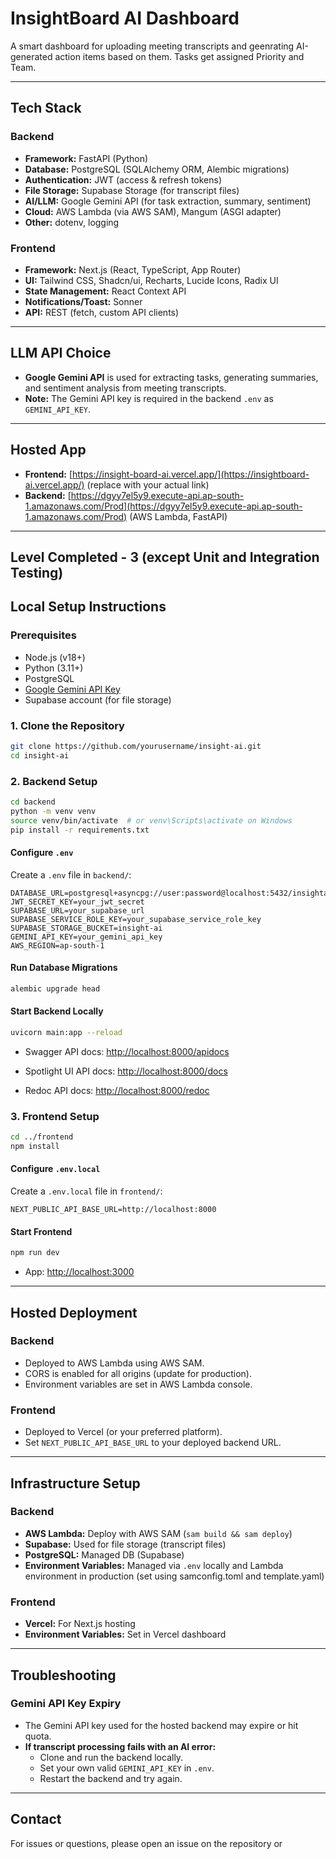 # InsightBoard AI Dashboard

A smart dashboard for uploading meeting transcripts and geenrating AI-generated action items based on them.
Tasks get assigned Priority and Team.

---

## Tech Stack

### Backend
- **Framework:** FastAPI (Python)
- **Database:** PostgreSQL (SQLAlchemy ORM, Alembic migrations)
- **Authentication:** JWT (access & refresh tokens)
- **File Storage:** Supabase Storage (for transcript files)
- **AI/LLM:** Google Gemini API (for task extraction, summary, sentiment)
- **Cloud:** AWS Lambda (via AWS SAM), Mangum (ASGI adapter)
- **Other:** dotenv, logging

### Frontend
- **Framework:** Next.js (React, TypeScript, App Router)
- **UI:** Tailwind CSS, Shadcn/ui, Recharts, Lucide Icons, Radix UI
- **State Management:** React Context API
- **Notifications/Toast:** Sonner
- **API:** REST (fetch, custom API clients)

---

## LLM API Choice

- **Google Gemini API** is used for extracting tasks, generating summaries, and sentiment analysis from meeting transcripts.
- **Note:** The Gemini API key is required in the backend `.env` as `GEMINI_API_KEY`.

---

## Hosted App

- **Frontend:** [https://insight-board-ai.vercel.app/](https://insightboard-ai.vercel.app/) (replace with your actual link)
- **Backend:** [https://dgyy7el5y9.execute-api.ap-south-1.amazonaws.com/Prod](https://dgyy7el5y9.execute-api.ap-south-1.amazonaws.com/Prod) (AWS Lambda, FastAPI)

---

## Level Completed - 3 (except Unit and Integration Testing)

## Local Setup Instructions

### Prerequisites

- Node.js (v18+)
- Python (3.11+)
- PostgreSQL
- [Google Gemini API Key](https://aistudio.google.com/app/apikey)
- Supabase account (for file storage)

### 1. Clone the Repository

```sh
git clone https://github.com/yourusername/insight-ai.git
cd insight-ai
```

### 2. Backend Setup

```sh
cd backend
python -m venv venv
source venv/bin/activate  # or venv\Scripts\activate on Windows
pip install -r requirements.txt
```

#### Configure `.env`

Create a `.env` file in `backend/`:

```
DATABASE_URL=postgresql+asyncpg://user:password@localhost:5432/insightai
JWT_SECRET_KEY=your_jwt_secret
SUPABASE_URL=your_supabase_url
SUPABASE_SERVICE_ROLE_KEY=your_supabase_service_role_key
SUPABASE_STORAGE_BUCKET=insight-ai
GEMINI_API_KEY=your_gemini_api_key
AWS_REGION=ap-south-1
```

#### Run Database Migrations

```sh
alembic upgrade head
```

#### Start Backend Locally

```sh
uvicorn main:app --reload
```

- Swagger API docs: [http://localhost:8000/apidocs](http://localhost:8000/apidocs)

- Spotlight UI API docs: [http://localhost:8000/docs](http://localhost:8000/docs)

- Redoc API docs: [http://localhost:8000/redoc](http://localhost:8000/redoc)

### 3. Frontend Setup

```sh
cd ../frontend
npm install
```

#### Configure `.env.local`

Create a `.env.local` file in `frontend/`:

```
NEXT_PUBLIC_API_BASE_URL=http://localhost:8000
```

#### Start Frontend

```sh
npm run dev
```

- App: [http://localhost:3000](http://localhost:3000)

---

## Hosted Deployment

### Backend

- Deployed to AWS Lambda using AWS SAM.
- CORS is enabled for all origins (update for production).
- Environment variables are set in AWS Lambda console.

### Frontend

- Deployed to Vercel (or your preferred platform).
- Set `NEXT_PUBLIC_API_BASE_URL` to your deployed backend URL.

---

## Infrastructure Setup

### Backend

- **AWS Lambda:** Deploy with AWS SAM (`sam build && sam deploy`)
- **Supabase:** Used for file storage (transcript files)
- **PostgreSQL:** Managed DB (Supabase)
- **Environment Variables:** Managed via `.env` locally and Lambda environment in production (set using samconfig.toml and template.yaml)

### Frontend

- **Vercel:** For Next.js hosting
- **Environment Variables:** Set in Vercel dashboard

---

## Troubleshooting

### Gemini API Key Expiry

- The Gemini API key used for the hosted backend may expire or hit quota.
- **If transcript processing fails with an AI error:**
  - Clone and run the backend locally.
  - Set your own valid `GEMINI_API_KEY` in `.env`.
  - Restart the backend and try again.

---

## Contact

For issues or questions, please open an issue on the repository or
